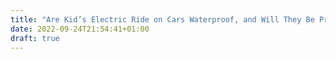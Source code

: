 ```yaml
---
title: "Are Kid’s Electric Ride on Cars Waterproof, and Will They Be Protected From the Rain"
date: 2022-09-24T21:54:41+01:00
draft: true
---
```



